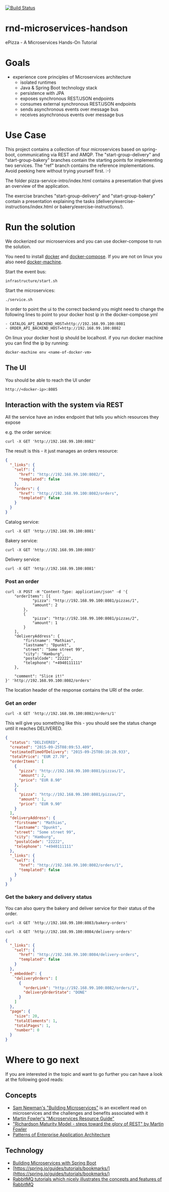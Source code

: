 [ ![Build Status](https://travis-ci.org/ePages-de/epizza.svg)](https://travis-ci.org/ePages-de/epizza)

# rnd-microservices-handson

ePizza - A Microservices Hands-On Tutorial

# Goals

- experience core principles of Microservices architecture
  - isolated runtimes
  - Java & Spring Boot technology stack
  - persistence with JPA
  - exposes synchronous REST/JSON endpoints
  - consumes external synchronous REST/JSON endpoints
  - sends asynchronous events over message bus
  - receives asynchronous events over message bus

# Use Case

This project contains a collection of four microservices
based on spring-boot, communicating via REST and AMQP.
The "start-group-delivery" and "start-group-bakery"
branches contain the starting points for implementing
two services. The "ref" branch contains the reference
implementations. Avoid peeking here without trying yourself
first. :-)

The folder pizza-service-intro/index.html contains a presentation that gives an overview of the application.

The exercise branches "start-group-delivery" and "start-group-bakery" contain a presentation explaining the tasks (delivery/exercise-instructions/index.html or bakery/exercise-instructions/).

# Run the solution

We dockerized our microservices and you can use docker-compose to run the solution.

You need to install [docker](http://docs.docker.com/mac/started/) and [docker-compose](https://docs.docker.com/compose/install/). If you are not on linux you also need [docker-machine](https://docs.docker.com/machine/install-machine/).


Start the event bus:
```
infrastructure/start.sh
```

Start the microservices:
```
./service.sh
```

In order to point the ui to the correct backend you might need to change the following lines to point to your docker host ip in the docker-compose.yml
```
- CATALOG_API_BACKEND_HOST=http://192.168.99.100:8081
- ORDER_API_BACKEND_HOST=http://192.168.99.100:8082
```

On linux your docker host ip should be localhost. if you run docker machine you can find the ip by running:
```
docker-machine env <name-of-docker-vm>
```
## The UI

You should be able to reach the UI under
```
http://<docker-ip>:8085
```

## Interaction with the system via REST

All the service have an index endpoint that tells you which resources they expose

e.g. the order service:
```
curl -X GET 'http://192.168.99.100:8082'
```

The result is this - it just manages an orders resource:
```json
{
  "_links": {
    "self": {
      "href": "http://192.168.99.100:8082/",
      "templated": false
    },
    "orders": {
      "href": "http://192.168.99.100:8082/orders",
      "templated": false
    }
  }
}
```

Catalog service:
```
curl -X GET 'http://192.168.99.100:8081'
```

Bakery service:
```
curl -X GET 'http://192.168.99.100:8083'
```

Delivery service:
```
curl -X GET 'http://192.168.99.100:8081'
```

### Post an order
```
curl -X POST -H "Content-Type: application/json" -d '{
    "orderItems": [{
            "pizza": "http://192.168.99.100:8081/pizzas/1",
            "amount": 2
        },
        {
            "pizza": "http://192.168.99.100:8081/pizzas/2",
            "amount": 1
        }
    ],
    "deliveryAddress": {
        "firstname": "Mathias",
        "lastname": "Dpunkt",
        "street": "Some street 99",
        "city": "Hamburg",
        "postalCode": "22222",
        "telephone": "+4940111111"
    },
    
    "comment": "Slice it!"
}' 'http://192.168.99.100:8082/orders'
```

The location header of the response contains the URI of the order.

### Get an order
```
curl -X GET 'http://192.168.99.100:8082/orders/1'
```

This will give you something like this - you should see the status change until it reaches DELIVERED.

```json
{
  "status": "DELIVERED",
  "created": "2015-09-25T08:09:53.409",
  "estimatedTimeOfDelivery": "2015-09-25T08:10:28.933",
  "totalPrice": "EUR 27.70",
  "orderItems": [
    {
      "pizza": "http://192.168.99.100:8081/pizzas/1",
      "amount": 2,
      "price": "EUR 8.90"
    },
    {
      "pizza": "http://192.168.99.100:8081/pizzas/2",
      "amount": 1,
      "price": "EUR 9.90"
    }
  ],
  "deliveryAddress": {
    "firstname": "Mathias",
    "lastname": "Dpunkt",
    "street": "Some street 99",
    "city": "Hamburg",
    "postalCode": "22222",
    "telephone": "+4940111111"
  },
  "_links": {
    "self": {
      "href": "http://192.168.99.100:8082/orders/1",
      "templated": false
    }
  }
}
```

### Get the bakery and delivery status
You can also query the bakery and deliver service for their status of the order.

```
curl -X GET 'http://192.168.99.100:8083/bakery-orders'
```

```
curl -X GET 'http://192.168.99.100:8084/delivery-orders'
```

```json
{
  "_links": {
    "self": {
      "href": "http://192.168.99.100:8084/delivery-orders",
      "templated": false
    }
  },
  "_embedded": {
    "deliveryOrders": [
      {
        "orderLink": "http://192.168.99.100:8082/orders/1",
        "deliveryOrderState": "DONE"
      }
    ]
  },
  "page": {
    "size": 20,
    "totalElements": 1,
    "totalPages": 1,
    "number": 0
  }
}
```

# Where to go next

If you are interested in the topic and want to go further you can have a look at the following good reads:

## Concepts

- [Sam Newman's "Building Microservices"](http://samnewman.io/books/building_microservices/) is an excellent read on microservices and the challenges and benefits associated with it
- [Martin Fowler's "Microservices Resource Guide"](http://martinfowler.com/microservices/)
- ["Richardson Maturity Model - steps toward the glory of REST" by Martin Fowler](http://martinfowler.com/articles/richardsonMaturityModel.html)
- [Patterns of Enterprise Application Architecture](http://martinfowler.com/books/eaa.html)

## Technology

- [Building Microservices with Spring Boot](http://www.infoq.com/articles/boot-microservices)
- [https://spring.io/guides/tutorials/bookmarks/](https://spring.io/guides/tutorials/bookmarks/)
- [RabbitMQ tutorials which nicely illustrates the concepts and features of RabbitMQ](https://www.rabbitmq.com/getstarted.html)
